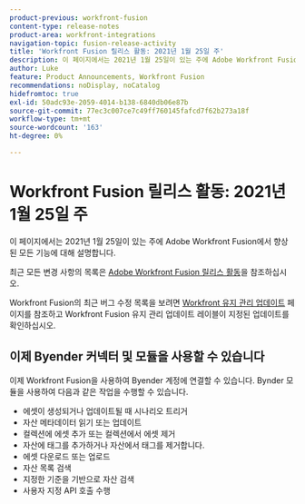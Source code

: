 ```yaml
---
product-previous: workfront-fusion
content-type: release-notes
product-area: workfront-integrations
navigation-topic: fusion-release-activity
title: 'Workfront Fusion 릴리스 활동: 2021년 1월 25일 주'
description: 이 페이지에서는 2021년 1월 25일이 있는 주에 Adobe Workfront Fusion에서 향상된 모든 기능에 대해 설명합니다.
author: Luke
feature: Product Announcements, Workfront Fusion
recommendations: noDisplay, noCatalog
hidefromtoc: true
exl-id: 50adc93e-2059-4014-b138-6840db06e87b
source-git-commit: 77ec3c007ce7c49ff760145fafcd7f62b273a18f
workflow-type: tm+mt
source-wordcount: '163'
ht-degree: 0%

---
```


# Workfront Fusion 릴리스 활동: 2021년 1월 25일 주

이 페이지에서는 2021년 1월 25일이 있는 주에 Adobe Workfront Fusion에서 향상된 모든 기능에 대해 설명합니다.

최근 모든 변경 사항의 목록은 [Adobe Workfront Fusion 릴리스 활동](/help/workfront-fusion/fusion-product-releases/fusion-release-activity.md)을 참조하십시오.

Workfront Fusion의 최근 버그 수정 목록을 보려면 [Workfront 유지 관리 업데이트](https://experienceleague.adobe.com/docs/workfront-known-issues/releases/current-updates.html) 페이지를 참조하고 Workfront Fusion 유지 관리 업데이트 레이블이 지정된 업데이트를 확인하십시오.

## 이제 Byender 커넥터 및 모듈을 사용할 수 있습니다

이제 Workfront Fusion을 사용하여 Byender 계정에 연결할 수 있습니다. Bynder 모듈을 사용하여 다음과 같은 작업을 수행할 수 있습니다.

* 에셋이 생성되거나 업데이트될 때 시나리오 트리거
* 자산 메타데이터 읽기 또는 업데이트
* 컬렉션에 에셋 추가 또는 컬렉션에서 에셋 제거
* 자산에 태그를 추가하거나 자산에서 태그를 제거합니다.
* 에셋 다운로드 또는 업로드
* 자산 목록 검색
* 지정한 기준을 기반으로 자산 검색
* 사용자 지정 API 호출 수행
